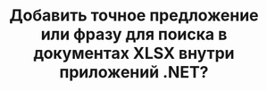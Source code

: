 ---
############################# Static ############################
layout: "auto-gen-gist"
draft: false
path: "ru/search/net/phrase /xlsx/"
otherformats: PDF DOC DOT DOCX DOCM DOTX DOTM TXT ODT OTT RTF XLS XLT XLSM XLSB XLTX XLTM XLA XLAM ODS OTS CSV TSV XML PPT PPS POT PPTX PPTM POTX POTM PPSX PPSM ODP PST OST EML EMLX MSG ONE ZIP XHTML MHTML MD CHM EPUB  FB2 

############################# Head ############################
head_title: "Как добавить фразовый поиск в документы XLSX в приложениях .NET?"
head_description: "GroupDocs.Search .NET API позволяет программистам добавлять фразовый поиск и находить точную фразу или указанную последовательность слов в документах XLSX через .NET API."

############################# Header ############################
title: "Добавить точное предложение или фразу для поиска в документах XLSX внутри приложений .NET?"
description: "GroupDocs.Search .NET API позволяет программистам находить указанную последовательность слов в документах XLSX с помощью поиска по фразе или точного поиска по предложению в приложениях .NET. "

######################### Download Button #######################
button:
    enable: true

############################# About ############################
about:
    enable: true
    title: "Как использовать поиск по точному предложению или фразе в приложениях .NET?"
    content: |
       Поиск точного предложения или фразы — это вид поиска, который позволяет пользователям искать документы, Интернет или базу данных, содержащие точное предложение или фразу, содержащую определенный порядок и комбинацию слов, определенных потребителями. Это очень распространенный термин в терминологии поисковых систем, который позволяет пользователям искать документы по заданной последовательности слов в тексте проиндексированных документов. GroupDocs.Search для .NET — это очень полезный высокопроизводительный API для поиска документов и текста, предоставляющий полную функциональность для разработки приложений для текстового поиска и индексирования, поддерживающих некоторые из наиболее распространенных типов документов, таких как PDF, HTML, электронная почта Outlook, Microsoft Office Word, Таблицы Excel, презентации PowerPoint, Outlook MSG, PST и так далее. Он включает поддержку нескольких функций, связанных с поиском по фразе, таких как поисковый запрос в текстовой и объектной форме, использование подстановочных знаков при поиске по фразе и так далее.

############################# content ############################
steps:
    enable: true
    block:
    - title_left: "Как выполнить поиск по фразе в документах XLSX через .NET"
      content_left: |
       GroupDocs.Search .NET API позволяет разработчикам программного обеспечения добавлять функции поиска фраз в свои собственные приложения C# .NET. В следующем примере кода .NET показано, как выполнить поиск по фразе в тексте и объекте, используя всего пару строк кода.

      title_right: "Точный поиск по фразе в документах XLSX"
      content_right: |
         * Сначала вам нужно указать путь к папке индекса и папке документов.
         * Создание индекса в указанной папке путем вызова экземпляра класса [Index](https://apireference.groupdocs.com/search/net/groupdocs.search/index/constructors/2)
         * Индексирование документов из указанной папки вызовом метода [Поиск](https://apireference.groupdocs.com/search/net/groupdocs.search/index/methods/search)
         * Поиск фразового запроса «фразовый текст» в текстовой форме
         * Поиск фразы «текст фразы» в объектной форме
         * Создание word1, word2 и создание подзапроса 3 путем вызова метода [CreateWordQuery](https://apireference.groupdocs.com/search/net/groupdocs.search/searchquery/methods/createwordquery)
         * Объединение подзапросов для создания нового поискового запроса путем вызова метода [CreatePhraseSearchQuery](https://apireference.groupdocs.com/search/net/groupdocs.search/searchquery/methods/createphrasesearchquery)
         * Начать поиск и отображать результаты поиска
         
        
      gisthash: "a5696884acf504acc319ba97465248cd"
      gistfile: "phrase_search_in_text_queries_dotnet.cs"

    - title_left: "Поиск подстановочных фраз в документах XLSX через .NET"
      content_left: |
        GroupDocs.Search для .NET позволяет программистам добавлять функции поиска по фразам с помощью подстановочных знаков внутри приложения C# .NET. В следующих примерах кода .NET показано, как применять поиск фраз с подстановочными знаками в документах XLSX внутри приложений C#.

      title_right: "Применить поиск фраз с подстановочными знаками в файле XLSX"
      content_right: |
        * Сначала вам нужно указать путь к папке индекса и папке документов.
        * Создание индекса в указанной папке путем вызова экземпляра класса [Index](https://apireference.groupdocs.com/search/net/groupdocs.search/index/constructors/2)
        * Индексирование документов из указанной папки вызовом метода [Поиск](https://apireference.groupdocs.com/search/net/groupdocs.search/index/methods/search)
        * Поиск фразового запроса «фразовый текст» в текстовой форме
        * Поиск фразы «текст фразы» в объектной форме
        * Создание word1 и создание подзапроса 3 путем вызова метода [CreateWordQuery](https://apireference.groupdocs.com/search/net/groupdocs.search/searchquery/methods/createwordquery)
        * Создание подстановочного знака2 путем вызова метода [CreateWildcardQuery](https://apireference.groupdocs.com/search/net/groupdocs.search.searchquery/createwildcardquery/methods/1)
        * Объединение подзапросов для создания нового поискового запроса путем вызова метода [CreatePhraseSearchQuery](https://apireference.groupdocs.com/search/net/groupdocs.search/searchquery/methods/createphrasesearchquery)
        * Начать поиск и отображать результаты поиска
     
      gisthash: "3ff2bf9f8ba902d8d7ebead67a934654"
      gistfile: "use_wildcards_in_phrase_search_dotnet.cs"
      
    - title_left: "Комбинируйте поиск по фразе с другими типами поиска через .NET"
      content_left: |
        GroupDocs.Search .NET дает программистам возможность сочетать поиск по фразе с другими типами поиска внутри приложения .NET. В следующих примерах кода .NET показано, как применять как подстановочные знаки, представляющие слова, так и символы в словах.

      title_right: ".NET API для объединения поиска по фразе с другими поисками"
      content_right: |
        * Сначала вам нужно указать путь к папке индекса и папке документов.
        * Создание индекса в указанной папке путем вызова экземпляра класса [Index](https://apireference.groupdocs.com/search/net/groupdocs.search/index/constructors/2)
        * Индексирование документов из указанной папки вызовом метода [Поиск](https://apireference.groupdocs.com/search/net/groupdocs.search/index/methods/search)
        * Поиск фразы в текстовом виде
        * Поиск фразы в объектной форме
        * Определите шаблон Word и добавьте строку.
        * Создание wordPattern1 и Word3 путем вызова метода [CreateWordPatternQuery](https://apireference.groupdocs.com/search/net/groupdocs.search/searchquery/methods/createwordpatternquery)
        * Создание подстановочного знака2 путем вызова метода [CreateWildcardQuery](https://apireference.groupdocs.com/search/net/groupdocs.search.searchquery/createwildcardquery/methods/1)
        * Объединение подзапросов для создания нового поискового запроса путем вызова метода [CreatePhraseSearchQuery](https://apireference.groupdocs.com/search/net/groupdocs.search/searchquery/methods/createphrasesearchquery)
        * Начать поиск и отображать результаты поиска
     
      gisthash: "db5c32ed21237f3e1cd7cdbde0778c29"
      gistfile: "combine_phrase_search_with_others_dotnet.cs"

    - title_left: "Системные Требования"
      content_left: |
       GroupDocs.Search для .NET поддерживается на всех основных платформах и операционных системах. Чтобы ознакомиться с полным руководством по системным требованиям, посетите [системные требования](https://docs.groupdocs.com/search/net/system-requirements/) перед выполнением приведенного ниже кода. Убедитесь, что на вашем компьютере установлены следующие предварительные требования. система:
         * Операционные системы: Microsoft Windows, Linux, MacOS
         * Среда разработки: Visual Studio, Xamarin, MonoDevelop и т. д.
         * Фреймворки: .NET Framework, .NET Standard, .NET Core, Mono
         * Получите последнюю версию GroupDocs.Search для .NET API из [NuGet](https://www.nuget.org/packages/GroupDocs.search/)
        
      title_right: "Зачем использовать GroupDocs.Search"
      content_right: |
        * Создание поискового индекса как в памяти, так и на диске.
        * Возможность индексации из файла, потока или структуры.
        * Поддержка индексирования защищенных паролем документов.
        * Поддержка слияния нескольких индексов.
        * Фильтровать документ во время поисковой индексации.
        * Поддержка проверки орфографии во время поиска.
        * Смешанные символы полностью поддерживаются
        * Объединение различных типов поиска в один поисковый запрос.
        * Поддержка простого поиска слов и регулярных выражений
        * Полная поддержка замены псевдонимов в поисковых запросах.

demos:
    enable: true
        

more_formats:
    enable: true


back_to_top:
    enable: true
---